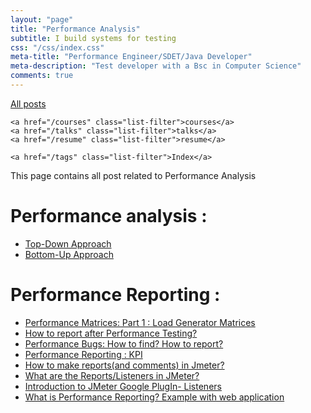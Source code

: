 ```yaml
---
layout: "page"
title: "Performance Analysis"
subtitle: I build systems for testing
css: "/css/index.css"
meta-title: "Performance Engineer/SDET/Java Developer"
meta-description: "Test developer with a Bsc in Computer Science"
comments: true
---
```

<div class="list-filters">
    <a href="/" class="list-filter filter-selected">All posts</a>

    <a href="/courses" class="list-filter">courses</a>
	<a href="/talks" class="list-filter">talks</a>
    <a href="/resume" class="list-filter">resume</a>

    <a href="/tags" class="list-filter">Index</a>
</div>
This page contains all post related to Performance Analysis

# Performance analysis : 
- [Top-Down Approach](http://shantonusarker.blogspot.com/2015/10/performance-analysis-top-down-bottom-up-analysis.html)
- [Bottom-Up Approach](http://shantonusarker.blogspot.com/2015/10/performance-analysis-top-down-bottom-up-analysis.html)

# Performance Reporting :
- [Performance Matrices: Part 1 : Load Generator Matrices](http://shantonusarker.blogspot.co.uk/2015/08/performance-matrices-response-time-throughput-errors-bandwidth.html)
- [How to report after Performance Testing? ](http://shantonusarker.blogspot.com/2014/12/performance-reporting-website-application.html)
- [Performance Bugs: How to find? How to report?](http://shantonusarker.blogspot.com/2015/01/bugs-web-performance-find-report.html)
- [Performance Reporting : KPI ](http://shantonusarker.blogspot.com/2015/07/performance-reporting-kpi-key-Performance-Indicator.html)
- [How to make reports(and comments) in Jmeter?](http://shantonusarker.blogspot.co.uk/2013/04/how-to-make-reportsand-comments-in.html)
- [What are the Reports/Listeners in JMeter?](http://shantonusarker.blogspot.co.uk/2013/02/what-are-reportslisteners-in-jmeter-why.html)
- [Introduction to JMeter Google PlugIn- Listeners](http://shantonusarker.blogspot.co.uk/2013/05/introduction-to-jmeter-google-plugin_5819.html) 
- [What is Performance Reporting? Example with web application](http://shantonusarker.blogspot.co.uk/2014/12/performance-reporting-website-application.html)
